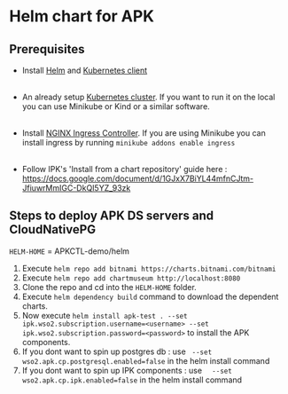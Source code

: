 # Helm chart for APK

## Prerequisites

* Install [Helm](https://helm.sh/docs/intro/install/)
  and [Kubernetes client](https://kubernetes.io/docs/tasks/tools/install-kubectl/) <br><br>

* An already setup [Kubernetes cluster](https://kubernetes.io/docs/setup). If you want to run it on the local you can use Minikube or Kind or a similar software.<br><br>

* Install [NGINX Ingress Controller](https://kubernetes.github.io/ingress-nginx/deploy/). If you are using Minikube you can install ingress by running ```minikube addons enable ingress```<br><br>

* Follow IPK's 'Install from a chart repository' guide here : https://docs.google.com/document/d/1GJxX7BiYL44mfnCJtm-JfiuwrMmIGC-DkQI5YZ_93zk

## Steps to deploy APK DS servers and CloudNativePG

```HELM-HOME``` = APKCTL-demo/helm

1. Execute ``` helm repo add bitnami https://charts.bitnami.com/bitnami ```
2. Execute ``` helm repo add chartmuseum http://localhost:8080 ```
3. Clone the repo and cd into the ```HELM-HOME``` folder.
4. Execute ``` helm dependency build ``` command to download the dependent charts.
5. Now execute ```helm install apk-test . --set ipk.wso2.subscription.username=<username> --set ipk.wso2.subscription.password=<password>``` to install the APK components.
6. If you dont want to spin up postgres db : use ```  --set wso2.apk.cp.postgresql.enabled=false ``` in the helm install command
7. If you dont want to spin up IPK components : use ```   --set wso2.apk.cp.ipk.enabled=false ``` in the helm install command
